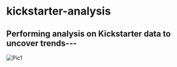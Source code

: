 # kickstarter-analysis
## Performing analysis on Kickstarter data to uncover trends---
![Pic1](Resources/Pic1.png)
